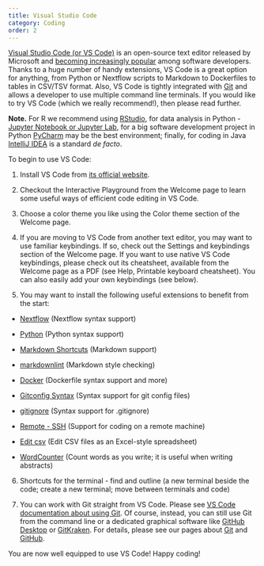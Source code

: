 ```yaml
---
title: Visual Studio Code
category: Coding
order: 2
---
```


[Visual Studio Code (or VS Code)](https://code.visualstudio.com/) is an open-source text editor released by Microsoft and 
[becoming increasingly popular](https://insights.stackoverflow.com/survey/2019#development-environments-and-tools) among software developers. 
Thanks to a huge number of handy extensions, VS Code is a great option for anything, from Python or Nextflow scripts 
to Markdown to Dockerfiles to tables in CSV/TSV format. Also, VS Code is tightly integrated with [Git](../../reproducibility/git.md) and allows a developer to use multiple command line terminals. If you would like to try VS Code (which we really recommend!), then please read further.

**Note.** For R we recommend using [RStudio](https://rstudio.com/), for data analysis in Python - [Jupyter Notebook or Jupyter Lab](https://jupyter.org/), 
for a big software development project in Python [PyCharm](https://www.jetbrains.com/pycharm/) may be the best environment; 
finally, for coding in Java [IntelliJ IDEA](https://www.jetbrains.com/idea/) is a standard _de facto_. 

To begin to use VS Code:

1. Install VS Code from [its official website](https://code.visualstudio.com/).

2. Checkout the Interactive Playground from the Welcome page to learn some useful ways of efficient code editing in VS Code.

3. Choose a color theme you like using the Color theme section of the Welcome page.

4. If you are moving to VS Code from another text editor, you may want to use familiar keybindings. If so, check out the Settings and keybindings section of the Welcome page. If you want to use native VS Code keybindings, please check out its cheatsheet, available from the Welcome page as a PDF (see Help, Printable keyboard cheatsheet). You can also easily add your own keybindings (see below).

5. You may want to install the following useful extensions to benefit from the start:

- [Nextflow](https://marketplace.visualstudio.com/items?itemName=nextflow.nextflow) (Nextflow syntax support)

- [Python](https://marketplace.visualstudio.com/items?itemName=ms-python.python) (Python syntax support)

- [Markdown Shortcuts](https://marketplace.visualstudio.com/items?itemName=mdickin.markdown-shortcuts) (Markdown support)

- [markdownlint](https://marketplace.visualstudio.com/items?itemName=DavidAnson.vscode-markdownlint) (Markdown style checking)

- [Docker](https://marketplace.visualstudio.com/items?itemName=ms-azuretools.vscode-docker) (Dockerfile syntax support and more)

- [Gitconfig Syntax](https://marketplace.visualstudio.com/items?itemName=sidneys1.gitconfig) (Syntax support for git config files)

- [gitignore](https://marketplace.visualstudio.com/items?itemName=codezombiech.gitignore) (Syntax support for .gitignore)

- [Remote - SSH](https://marketplace.visualstudio.com/items?itemName=ms-vscode-remote.remote-ssh) (Support for coding on a remote machine)

- [Edit csv](https://marketplace.visualstudio.com/items?itemName=janisdd.vscode-edit-csv) (Edit CSV files as an Excel-style spreadsheet)

- [WordCounter](https://marketplace.visualstudio.com/items?itemName=kirozen.wordcounter) (Count words as you write; it is useful when writing abstracts)

6. Shortcuts for the terminal - find and outline (a new terminal beside the code; create a new terminal; move between terminals and code)

7. You can work with Git straight from VS Code. Please see [VS Code documentation about using Git](https://code.visualstudio.com/docs/editor/versioncontrol). Of course, instead, you can still use Git from the command line or a dedicated graphical software like [GitHub Desktop](https://desktop.github.com/) or [GitKraken](https://www.gitkraken.com/). For details, please see our pages about [Git](../../reproducibility/git) and [GitHub](../../reproducibility/luslab-github).

You are now well equipped to use VS Code! Happy coding!
